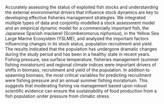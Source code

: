 Accurately assessing the status of exploited fish stocks and understanding the external environmental drivers that influence stock dynamics are key to developing effective fisheries management strategies. We integrated multiple types of data and conjointly modelled a stock assessment model and an empirical dynamic model for a commercially important fish, the Japanese Spanish mackerel (Scomberomorus niphonius), in the Yellow Sea Large Marine Ecosystem (YSLME), and analysed the important factors influencing changes in its stock status, population recruitment and yield. The results indicated that the population has undergone dramatic changes during the study period and has been in a healthy state in recent years. Fishing pressure, sea surface temperature, fisheries management (summer fishing moratorium) and regional climate indices were important drivers of shifts in biomass, recruitment and yield of the population. In addition to spawning biomass, the most critical variables for predicting recruitment were fishing pressure and an annual summer fishing moratorium. This suggests that moderating fishing via management based upon robust scientific evidence can ensure the sustainability of food production from a fish population under pressure from climatic stress.
